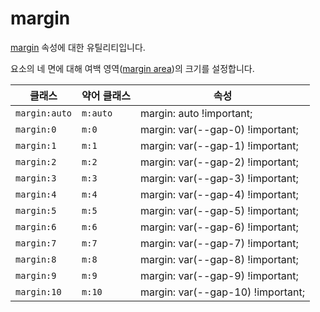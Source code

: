 # margin

[margin](https://developer.mozilla.org/en-US/docs/Web/CSS/margin) 속성에 대한 유틸리티입니다.

요소의 네 면에 대해 여백 영역([margin area](https://developer.mozilla.org/en-US/docs/Web/CSS/CSS_box_model/Introduction_to_the_CSS_box_model#margin_area))의 크기를 설정합니다.

<table>
  <thead>
    <tr>
      <th scope="col">클래스</th>
      <th scope="col">약어 클래스</th>
      <th scope="col">속성</th>
    </tr>
  </thead>
  <tbody>
<tr>
  <td><code>margin:auto</code></td>
  <td><code>m:auto</code></td>
  <td><span class="code">margin: auto !important;</span></td>
</tr>

<tr>
  <td><code>margin:0</code></td>
  <td><code>m:0</code></td>
  <td><span class="code">margin: var(--gap-0) !important;</span></td>
</tr>

<tr>
  <td><code>margin:1</code></td>
  <td><code>m:1</code></td>
  <td><span class="code">margin: var(--gap-1) !important;</span></td>
</tr>

<tr>
  <td><code>margin:2</code></td>
  <td><code>m:2</code></td>
  <td><span class="code">margin: var(--gap-2) !important;</span></td>
</tr>

<tr>
  <td><code>margin:3</code></td>
  <td><code>m:3</code></td>
  <td><span class="code">margin: var(--gap-3) !important;</span></td>
</tr>

<tr>
  <td><code>margin:4</code></td>
  <td><code>m:4</code></td>
  <td><span class="code">margin: var(--gap-4) !important;</span></td>
</tr>

<tr>
  <td><code>margin:5</code></td>
  <td><code>m:5</code></td>
  <td><span class="code">margin: var(--gap-5) !important;</span></td>
</tr>

<tr>
  <td><code>margin:6</code></td>
  <td><code>m:6</code></td>
  <td><span class="code">margin: var(--gap-6) !important;</span></td>
</tr>

<tr>
  <td><code>margin:7</code></td>
  <td><code>m:7</code></td>
  <td><span class="code">margin: var(--gap-7) !important;</span></td>
</tr>

<tr>
  <td><code>margin:8</code></td>
  <td><code>m:8</code></td>
  <td><span class="code">margin: var(--gap-8) !important;</span></td>
</tr>

<tr>
  <td><code>margin:9</code></td>
  <td><code>m:9</code></td>
  <td><span class="code">margin: var(--gap-9) !important;</span></td>
</tr>

<tr>
  <td><code>margin:10</code></td>
  <td><code>m:10</code></td>
  <td><span class="code">margin: var(--gap-10) !important;</span></td>
</tr>

  </tbody>

</table>
